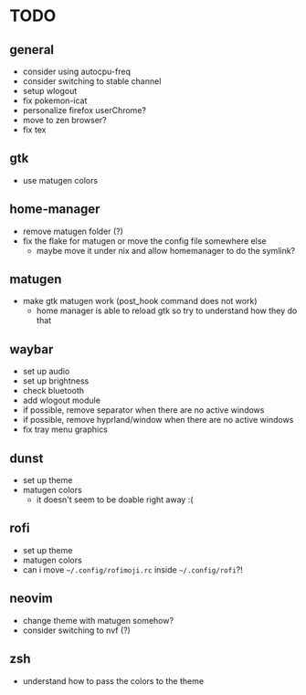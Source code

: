 # TODO

## general

- consider using autocpu-freq
- consider switching to stable channel
- setup wlogout
- fix pokemon-icat
- personalize firefox userChrome?
- move to zen browser?
- fix tex

## gtk

- use matugen colors

## home-manager

- remove matugen folder (?)
- fix the flake for matugen or move the config file somewhere else
  - maybe move it under nix and allow homemanager to do the symlink?

## matugen

- make gtk matugen work (post_hook command does not work)
  - home manager is able to reload gtk so try to understand how they do that

## waybar

- set up audio
- set up brightness
- check bluetooth
- add wlogout module
- if possible, remove separator when there are no active windows
- if possible, remove hyprland/window when there are no active windows
- fix tray menu graphics

## dunst

- set up theme
- matugen colors
  - it doesn't seem to be doable right away :(

## rofi

- set up theme
- matugen colors
- can i move `~/.config/rofimoji.rc` inside `~/.config/rofi`?!

## neovim

- change theme with matugen somehow?
- consider switching to nvf (?)

## zsh

- understand how to pass the colors to the theme
